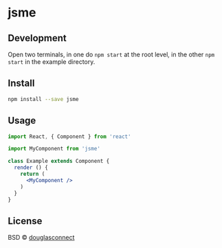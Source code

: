 # jsme

## Development

Open two terminals, in one do `npm start` at the root level, in the other `npm start` in the example directory.

## Install

```bash
npm install --save jsme
```

## Usage

```jsx
import React, { Component } from 'react'

import MyComponent from 'jsme'

class Example extends Component {
  render () {
    return (
      <MyComponent />
    )
  }
}
```

## License

BSD © [douglasconnect](https://github.com/douglasconnect)
